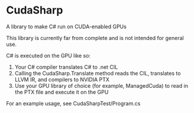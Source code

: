 CudaSharp
=========

A library to make C# run on CUDA-enabled GPUs

This library is currently far from complete and is not intended for general use.

C# is executed on the GPU like so:
1) Your C# compiler translates C# to .net CIL
2) Calling the CudaSharp.Translate method reads the CIL, translates to LLVM IR, and compilers to NVIDIA PTX
3) Use your GPU library of choice (for example, ManagedCuda) to read in the PTX file and execute it on the GPU

For an example usage, see CudaSharpTest/Program.cs
